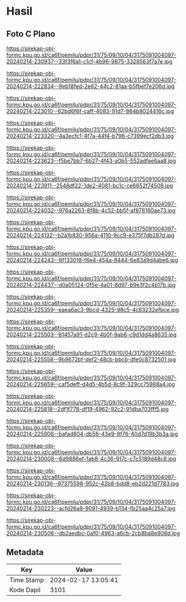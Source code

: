 # Hasil

## Foto C Plano

https://sirekap-obj-formc.kpu.go.id/ca6f/pemilu/pdpr/31/75/09/10/04/3175091004097-20240214-230937--33f3f6a1-c1cf-4b96-9875-3328563f7a7e.jpg

https://sirekap-obj-formc.kpu.go.id/ca6f/pemilu/pdpr/31/75/09/10/04/3175091004097-20240214-222834--8eb18fed-2e62-44c2-81aa-b5fbef7e206d.jpg

https://sirekap-obj-formc.kpu.go.id/ca6f/pemilu/pdpr/31/75/09/10/04/3175091004097-20240214-223010--62bd6f6f-caff-4083-91d7-864b8024416c.jpg

https://sirekap-obj-formc.kpu.go.id/ca6f/pemilu/pdpr/31/75/09/10/04/3175091004097-20240214-223320--4a3ecfc1-4f7a-44f4-b796-c7399ecf2db3.jpg

https://sirekap-obj-formc.kpu.go.id/ca6f/pemilu/pdpr/31/75/09/10/04/3175091004097-20240214-223623--f5be7bb7-6b27-4f43-a0b5-552adfae6aa8.jpg

https://sirekap-obj-formc.kpu.go.id/ca6f/pemilu/pdpr/31/75/09/10/04/3175091004097-20240214-223911--2548df22-1de2-4081-bc1c-ce6652f74508.jpg

https://sirekap-obj-formc.kpu.go.id/ca6f/pemilu/pdpr/31/75/09/10/04/3175091004097-20240214-224032--976a2263-8f8b-4c52-bb5f-af878160ae73.jpg

https://sirekap-obj-formc.kpu.go.id/ca6f/pemilu/pdpr/31/75/09/10/04/3175091004097-20240214-224132--b2a1b830-956a-4110-9cc9-e375f7db287d.jpg

https://sirekap-obj-formc.kpu.go.id/ca6f/pemilu/pdpr/31/75/09/10/04/3175091004097-20240214-224243--8f133018-f6e4-454a-8444-6e83a9d4abe6.jpg

https://sirekap-obj-formc.kpu.go.id/ca6f/pemilu/pdpr/31/75/09/10/04/3175091004097-20240214-224437--d0a05124-0f5e-4a01-8d97-b9e3f2c4b17b.jpg

https://sirekap-obj-formc.kpu.go.id/ca6f/pemilu/pdpr/31/75/09/10/04/3175091004097-20240214-225359--eaea6ac3-9bcd-4325-98c5-4c83232efbce.jpg

https://sirekap-obj-formc.kpu.go.id/ca6f/pemilu/pdpr/31/75/09/10/04/3175091004097-20240214-225503--81457a91-d2c9-4b0f-9ab6-c9d1dd4a8635.jpg

https://sirekap-obj-formc.kpu.go.id/ca6f/pemilu/pdpr/31/75/09/10/04/3175091004097-20240214-225558--9b9672bf-def2-48cb-bbcb-dfe0c8732501.jpg

https://sirekap-obj-formc.kpu.go.id/ca6f/pemilu/pdpr/31/75/09/10/04/3175091004097-20240214-225659--caf5deff-d4d5-4b5d-8c9f-329cc75988a4.jpg

https://sirekap-obj-formc.kpu.go.id/ca6f/pemilu/pdpr/31/75/09/10/04/3175091004097-20240214-225818--2df1f778-df19-4962-92c2-91dba703fff5.jpg

https://sirekap-obj-formc.kpu.go.id/ca6f/pemilu/pdpr/31/75/09/10/04/3175091004097-20240214-225906--bafad804-db56-43e9-9f76-40d7d19b3b3a.jpg

https://sirekap-obj-formc.kpu.go.id/ca6f/pemilu/pdpr/31/75/09/10/04/3175091004097-20240214-230008--6d9886ef-1ab8-4c36-917c-c7c5189d48c8.jpg

https://sirekap-obj-formc.kpu.go.id/ca6f/pemilu/pdpr/31/75/09/10/04/3175091004097-20240214-230136--97375598-952c-42b8-bdd8-eb2d221d7783.jpg

https://sirekap-obj-formc.kpu.go.id/ca6f/pemilu/pdpr/31/75/09/10/04/3175091004097-20240214-230223--acfd26a8-9091-4939-b134-fb25aa4c25a7.jpg

https://sirekap-obj-formc.kpu.go.id/ca6f/pemilu/pdpr/31/75/09/10/04/3175091004097-20240214-230506--db2aedbc-0af0-4963-a6cb-2cb8ba8e908d.jpg


## Metadata

| Key        | Value               |
| ---------- | ------------------- |
| Time Stamp | 2024-02-17 13:05:41 |
| Kode Dapil | 3101                |




